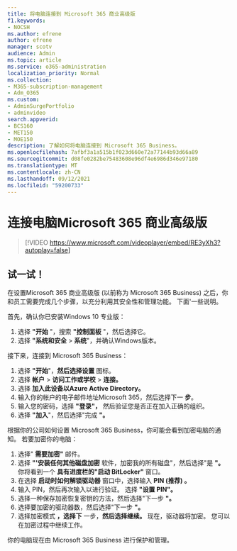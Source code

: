 ```yaml
---
title: 将电脑连接到 Microsoft 365 商业高级版
f1.keywords:
- NOCSH
ms.author: efrene
author: efrene
manager: scotv
audience: Admin
ms.topic: article
ms.service: o365-administration
localization_priority: Normal
ms.collection:
- M365-subscription-management
- Adm_O365
ms.custom:
- AdminSurgePortfolio
- adminvideo
search.appverid:
- BCS160
- MET150
- MOE150
description: 了解如何将电脑连接到 Microsoft 365 Business。
ms.openlocfilehash: 7afbf3a1a515b1f023d660e72a77144b93d66a89
ms.sourcegitcommit: d08fe0282be75483608e96df4e6986d346e97180
ms.translationtype: MT
ms.contentlocale: zh-CN
ms.lasthandoff: 09/12/2021
ms.locfileid: "59200733"
---
```

# <a name="connect-your-pc-to-microsoft-365-business-premium"></a>连接电脑Microsoft 365 商业高级版

> [!VIDEO https://www.microsoft.com/videoplayer/embed/RE3yXh3?autoplay=false]

## <a name="try-it"></a>试一试！
在设置Microsoft 365 商业高级版 (以前称为 Microsoft 365 Business) 之后，你和员工需要完成几个步骤，以充分利用其安全性和管理功能。 下面&#39;一些说明。

首先，确认你已安装Windows 10 专业版：

1. 选择  **"开始** "，搜索  **"控制面板** "，然后选择它。
2. 选择 **"系统和安全**   >   **系统**"，并确认Windows版本。

接下来，连接到 Microsoft 365 Business：

1. 选择 **"开始**"，**然后选择设置** 图标。
2. 选择 **帐户**  >   **访问工作或学校**   >   **连接。**
3. 选择 **加入此设备以Azure Active Directory。**
4. 输入你的帐户的电子邮件地址Microsoft 365，然后选择下一 **步**。
5. 输入您的密码，选择  **"登录"，** 然后验证您是否正在加入正确的组织。
6. 选择 **"加入**"，然后选择"完成 **"。**

根据你的公司如何设置 Microsoft 365 Business，你可能会看到加密电脑的通知。 若要加密你的电脑：

1. 选择"  **需要加密"**  邮件。
2. 选择 **"&#39;安装任何其他磁盘加密** 软件，加密我的所有磁盘"，然后选择"是 **"。** 你将看到一个  **具有进度栏的"启动 BitLocker"**  窗口。
3. 在选择 **启动时如何解锁驱动器** 窗口中，选择输入 **PIN (推荐) 。**
4. 输入 PIN，然后再次输入以进行验证。 选择 **"设置 PIN"。**
5. 选择一种保存加密恢复密钥的方法，然后选择"下一步 **"。**
6. 选择要加密的驱动器数，然后选择"下一步 **"。**
7. 选择加密模式 **，选择下** 一步，**然后选择继续。** 现在，驱动器将加密。 您可以在加密过程中继续工作。

你的电脑现在由 Microsoft 365 Business 进行保护和管理。